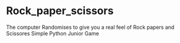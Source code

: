 # Rock_paper_scissors
The computer Randomises to give you a real feel of Rock papers and Scissores
Simple Python Junior Game

